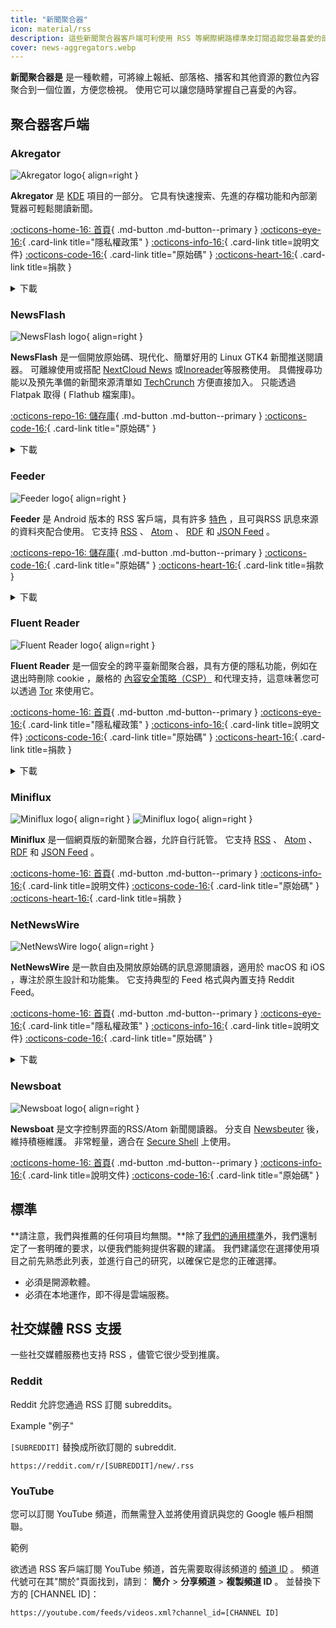 ```yaml
---
title: "新聞聚合器"
icon: material/rss
description: 這些新聞聚合器客戶端可利使用 RSS 等網際網路標準來訂閱追蹤您最喜愛的部落格和新聞網站。
cover: news-aggregators.webp
---
```


**新聞聚合器是** 是一種軟體，可將線上報紙、部落格、播客和其他資源的數位內容聚合到一個位置，方便您檢視。 使用它可以讓您隨時掌握自己喜愛的內容。

## 聚合器客戶端

### Akregator

<div class="admonition recommendation" markdown>

![Akregator logo](assets/img/news-aggregators/akregator.svg){ align=right }

**Akregator** 是 [KDE](https://kde.org) 項目的一部分。 它具有快速搜索、先進的存檔功能和內部瀏覽器可輕鬆閱讀新聞。

[:octicons-home-16: 首頁](https://apps.kde.org/akregator){ .md-button .md-button--primary }
[:octicons-eye-16:](https://kde.org/privacypolicy-apps){ .card-link title="隱私權政策" }
[:octicons-info-16:](https://docs.kde.org/?application=akregator){ .card-link title=說明文件}
[:octicons-code-16:](https://invent.kde.org/pim/akregator){ .card-link title="原始碼" }
[:octicons-heart-16:](https://kde.org/community/donations){ .card-link title=捐款 }

<details class="downloads" markdown>
<summary>下載</summary>

- [:simple-flathub: Flathub](https://flathub.org/apps/details/org.kde.akregator)

</details>

</div>

### NewsFlash

<div class="admonition recommendation" markdown>

![NewsFlash logo](assets/img/news-aggregators/newsflash.png){ align=right }

**NewsFlash** 是一個開放原始碼、現代化、簡單好用的 Linux GTK4 新聞推送閱讀器。 可離線使用或搭配 [NextCloud News](https://apps.nextcloud.com/apps/news) 或[Inoreader](https://inoreader.com)等服務使用。 具備搜尋功能以及預先準備的新聞來源清單如 [TechCrunch](https://techcrunch.com) 方便直接加入。 只能透過 Flatpak 取得 ( Flathub 檔案庫)。

[:octicons-repo-16: 儲存庫](https://gitlab.com/news-flash/news_flash_gtk){ .md-button .md-button--primary }
[:octicons-code-16:](https://gitlab.com/news-flash/news_flash_gtk){ .card-link title="原始碼" }

<details class="downloads" markdown>
<summary>下載</summary>

- [:simple-flathub: Flathub](https://flathub.org/apps/io.gitlab.news_flash.NewsFlash)

</details>

</div>

### Feeder

<div class="admonition recommendation" markdown>

![Feeder logo](assets/img/news-aggregators/feeder.png){ align=right }

**Feeder** 是 Android 版本的 RSS 客戶端，具有許多 [特色](https://github.com/spacecowboy/Feeder#features) ，且可與RSS 訊息來源的資料夾配合使用。 它支持 [RSS](https://zh.wikipedia.org/wiki/RSS) 、 [Atom](https://zh.wikipedia.org/wiki/Atom_%28%E6%A8%99%E6%BA%96%29) 、 [RDF](https://en.wikipedia.org/wiki/RDF%2FXML) 和 [JSON Feed](https://en.wikipedia.org/wiki/JSON_Feed) 。

[:octicons-repo-16: 儲存庫](https://github.com/spacecowboy/Feeder){ .md-button .md-button--primary }
[:octicons-code-16:](https://github.com/spacecowboy/Feeder){ .card-link title="原始碼" }
[:octicons-heart-16:](https://ko-fi.com/spacecowboy){ .card-link title=捐款 }

<details class="downloads" markdown>
<summary>下載</summary>

- [:simple-googleplay: Google Play](https://play.google.com/store/apps/details?id=com.nononsenseapps.feeder.play)
- [:simple-github: GitHub](https://github.com/spacecowboy/Feeder/releases)

</details>

</div>

### Fluent Reader

<div class="admonition recommendation" markdown>

![Fluent Reader logo](assets/img/news-aggregators/fluent-reader.svg){ align=right }

**Fluent Reader** 是一個安全的跨平臺新聞聚合器，具有方便的隱私功能，例如在退出時刪除 cookie ，嚴格的 [內容安全策略（CSP）](https://zh.wikipedia.org/wiki/%E5%86%85%E5%AE%B9%E5%AE%89%E5%85%A8%E7%AD%96%E7%95%A5) 和代理支持，這意味著您可以透過 [Tor](tor.md) 來使用它。

[:octicons-home-16: 首頁](https://hyliu.me/fluent-reader){ .md-button .md-button--primary }
[:octicons-eye-16:](https://github.com/yang991178/fluent-reader/wiki/Privacy){ .card-link title="隱私權政策" }
[:octicons-info-16:](https://github.com/yang991178/fluent-reader/wiki){ .card-link title=說明文件}
[:octicons-code-16:](https://github.com/yang991178/fluent-reader){ .card-link title="原始碼" }
[:octicons-heart-16:](https://github.com/sponsors/yang991178){ .card-link title=捐款 }

<details class="downloads" markdown>
<summary>下載</summary>

- [:fontawesome-brands-windows: Windows](https://hyliu.me/fluent-reader)
- [:simple-appstore: App Store](https://apps.apple.com/app/id1520907427)

</details>

</div>

### Miniflux

<div class="admonition recommendation" markdown>

![Miniflux logo](assets/img/news-aggregators/miniflux.svg#only-light){ align=right }
![Miniflux logo](assets/img/news-aggregators/miniflux-dark.svg#only-dark){ align=right }

**Miniflux** 是一個網頁版的新聞聚合器，允許自行託管。 它支持 [RSS](https://zh.wikipedia.org/wiki/RSS) 、 [Atom](https://zh.wikipedia.org/wiki/Atom_%28%E6%A8%99%E6%BA%96%29) 、 [RDF](https://en.wikipedia.org/wiki/RDF%2FXML) 和 [JSON Feed](https://en.wikipedia.org/wiki/JSON_Feed) 。

[:octicons-home-16: 首頁](https://miniflux.app){ .md-button .md-button--primary }
[:octicons-info-16:](https://miniflux.app/docs/index.html){ .card-link title=說明文件}
[:octicons-code-16:](https://github.com/miniflux/v2){ .card-link title="原始碼" }
[:octicons-heart-16:](https://miniflux.app/#donations){ .card-link title=捐款 }

</div>

### NetNewsWire

<div class="admonition recommendation" markdown>

![NetNewsWire logo](assets/img/news-aggregators/netnewswire.png){ align=right }

**NetNewsWire** 是一款自由及開放原始碼的訊息源閱讀器，適用於 macOS 和 iOS ，專注於原生設計和功能集。 它支持典型的 Feed 格式與內置支持 Reddit Feed。

[:octicons-home-16: 首頁](https://netnewswire.com){ .md-button .md-button--primary }
[:octicons-eye-16:](https://netnewswire.com/privacypolicy.html){ .card-link title="隱私權政策" }
[:octicons-info-16:](https://netnewswire.com/help){ .card-link title=說明文件}
[:octicons-code-16:](https://github.com/Ranchero-Software/NetNewsWire){ .card-link title="原始碼" }

<details class="downloads" markdown>
<summary>下載</summary>

- [:simple-appstore: App Store](https://apps.apple.com/app/id1480640210)
- [:simple-apple: macOS](https://netnewswire.com)

</details>

</div>

### Newsboat

<div class="admonition recommendation" markdown>

![Newsboat logo](assets/img/news-aggregators/newsboat.svg){ align=right }

**Newsboat** 是文字控制界面的RSS/Atom 新聞閱讀器。 分支自 [Newsbeuter](https://en.wikipedia.org/wiki/Newsbeuter) 後，維持積極維護。 非常輕量，適合在 [Secure Shell](https://zh.wikipedia.org/wiki/Secure_Shell) 上使用。

[:octicons-home-16: 首頁](https://newsboat.org){ .md-button .md-button--primary }
[:octicons-info-16:](https://newsboat.org/releases/2.27/docs/newsboat.html){ .card-link title=說明文件}
[:octicons-code-16:](https://github.com/newsboat/newsboat){ .card-link title="原始碼" }

</div>

## 標準

**請注意，我們與推薦的任何項目均無關。**除了[我們的通用標準](about/criteria.md)外，我們還制定了一套明確的要求，以便我們能夠提供客觀的建議。 我們建議您在選擇使用項目之前先熟悉此列表，並進行自己的研究，以確保它是您的正確選擇。

- 必須是開源軟體。
- 必須在本地運作，即不得是雲端服務。

## 社交媒體 RSS 支援

一些社交媒體服務也支持 RSS ，儘管它很少受到推廣。

### Reddit

Reddit 允許您通過 RSS 訂閱 subreddits。

<div class="admonition example" markdown>
<p class="admonition-title">Example "例子"</p>

`[SUBREDDIT]` 替換成所欲訂閱的 subreddit.

```text
https://reddit.com/r/[SUBREDDIT]/new/.rss
```

</div>

### YouTube

您可以訂閱 YouTube 頻道，而無需登入並將使用資訊與您的 Google 帳戶相關聯。

<div class="admonition example" markdown>
<p class="admonition-title">範例</p>

欲透過 RSS 客戶端訂閱 YouTube 頻道，首先需要取得該頻道的 [頻道 ID](https://support.google.com/youtube/answer/6180214) 。 頻道代號可在其"關於"頁面找到，請到： **簡介** > **分享頻道** > **複製頻道 ID** 。 並替換下方的 [CHANNEL ID]：

```text
https://youtube.com/feeds/videos.xml?channel_id=[CHANNEL ID]
```

</div>
